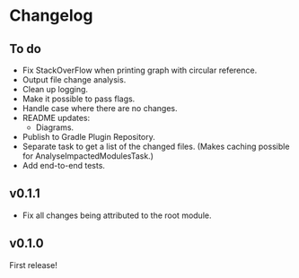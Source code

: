 # Changelog

## To do

* Fix StackOverFlow when printing graph with circular reference.
* Output file change analysis.
* Clean up logging.
* Make it possible to pass flags.
* Handle case where there are no changes.
* README updates:
    * Diagrams.
* Publish to Gradle Plugin Repository.
* Separate task to get a list of the changed files. (Makes caching possible for AnalyseImpactedModulesTask.)
* Add end-to-end tests.

## v0.1.1

* Fix all changes being attributed to the root module.

## v0.1.0

First release!